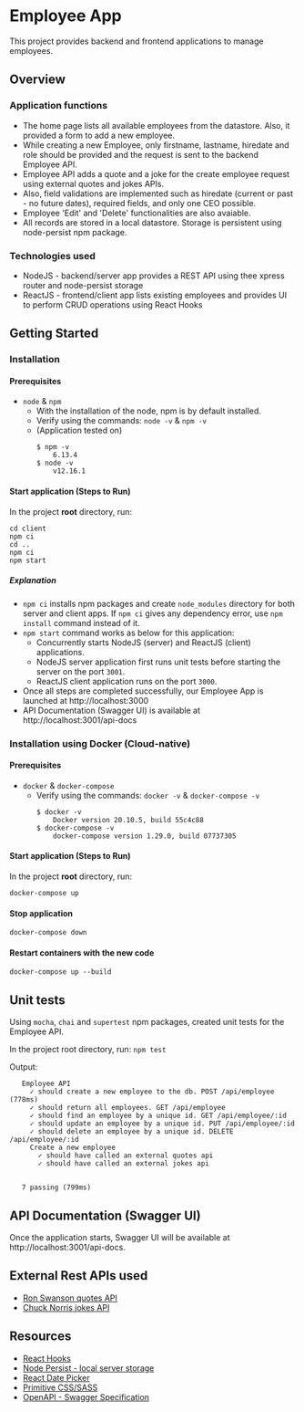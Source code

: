 # Employee App

This project provides backend and frontend applications to manage employees.

## Overview

### Application functions

- The home page lists all available employees from the datastore. Also, it provided a form to add a new employee.
-  While creating a new Employee, only firstname, lastname, hiredate and role should be provided and the request is sent to the backend Employee API.
- Employee API adds a quote and a joke for the create employee request using external quotes and jokes APIs.
- Also, field validations are implemented such as hiredate (current or past - no future dates), required fields, and only one CEO possible.
- Employee 'Edit' and 'Delete' functionalities are also avaiable.
- All records are stored in a local datastore. Storage is persistent using node-persist npm package.

### Technologies used

- NodeJS - backend/server app provides a REST API using thee xpress router and node-persist storage
- ReactJS - frontend/client app lists existing employees and provides UI to perform CRUD operations using React Hooks

## Getting Started

### Installation

#### Prerequisites
- `node` & `npm`
    - With the installation of the node, npm is by default installed.
    - Verify using the commands: `node -v` & `npm -v`
    - (Application tested on)
        ```
        $ npm -v
            6.13.4
        $ node -v
            v12.16.1
        ```

#### Start application (Steps to Run)

In the project **root** directory, run:
```
cd client
npm ci
cd ..
npm ci
npm start
```

##### Explanation

- `npm ci` installs npm packages and create `node_modules` directory for both server and client apps. If `npm ci` gives any dependency error, use `npm install` command instead of it.
- `npm start` command works as below for this application:
    - Concurrently starts NodeJS (server) and ReactJS (client) applications.
    - NodeJS server application first runs unit tests before starting the server on the port `3001`.
    - ReactJS client application runs on the port `3000`.
- Once all steps are completed successfully, our Employee App is launched at http://localhost:3000
- API Documentation (Swagger UI) is available at http://localhost:3001/api-docs

### Installation using Docker (Cloud-native)

#### Prerequisites

- `docker` & `docker-compose`
    - Verify using the commands: `docker -v` & `docker-compose -v`
        ```
        $ docker -v
            Docker version 20.10.5, build 55c4c88
        $ docker-compose -v
            docker-compose version 1.29.0, build 07737305
        ```

#### Start application (Steps to Run)

In the project **root** directory, run:
```
docker-compose up
```

#### Stop application

```
docker-compose down
```

#### Restart containers with the new code

```
docker-compose up --build
```

## Unit tests

Using `mocha`, `chai` and `supertest` npm packages, created unit tests for the Employee API.

In the project root directory, run: `npm test`

Output:
```
   Employee API
     ✓ should create a new employee to the db. POST /api/employee (778ms)
     ✓ should return all employees. GET /api/employee
     ✓ should find an employee by a unique id. GET /api/employee/:id
     ✓ should update an employee by a unique id. PUT /api/employee/:id
     ✓ should delete an employee by a unique id. DELETE /api/employee/:id
     Create a new employee
       ✓ should have called an external quotes api
       ✓ should have called an external jokes api
 
 
   7 passing (799ms)
```

## API Documentation (Swagger UI)

Once the application starts, Swagger UI will be available at http://localhost:3001/api-docs.

## External Rest APIs used

- [Ron Swanson quotes API](https://github.com/jamesseanwright/ron-swanson-quotes)
- [Chuck Norris jokes API](https://api.chucknorris.io/)

## Resources

* [React Hooks](https://reactjs.org/docs/hooks-intro.html)
* [Node Persist - local server storage](https://www.npmjs.com/package/node-persist)
* [React Date Picker](https://www.npmjs.com/package/react-datepicker)
* [Primitive CSS/SASS](https://taniarascia.github.io/primitive/)
* [OpenAPI - Swagger Specification](https://swagger.io/docs/specification/about/)